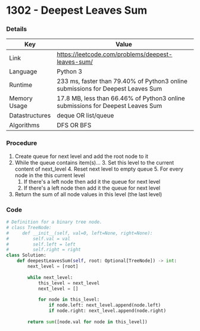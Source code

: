 # 1302 - Deepest Leaves Sum

### Details

| Key | Value |
| --- | ----- |
| Link | https://leetcode.com/problems/deepest-leaves-sum/
| Language | Python 3
| Runtime | 233 ms, faster than 79.40% of Python3 online submissions for Deepest Leaves Sum
| Memory Usage | 17.8 MB, less than 66.46% of Python3 online submissions for Deepest Leaves Sum
| Datastructures | deque OR list/queue
| Algorithms | DFS OR BFS

### Procedure

1. Create queue for next level and add the root node to it
2. While the queue contains item(s)...
   3. Set this level to the current content of next_level
   4. Reset next level to empty queue
   5. For every node in the this current level
      1. If there's a left node then add it the queue for next level
      2. If there's a left node then add it the queue for next level
3. Return the sum of all node values in this level (the last level)

### Code

```python
# Definition for a binary tree node.
# class TreeNode:
#     def __init__(self, val=0, left=None, right=None):
#         self.val = val
#         self.left = left
#         self.right = right
class Solution:
    def deepestLeavesSum(self, root: Optional[TreeNode]) -> int:
        next_level = [root]
        
        while next_level:
            this_level = next_level
            next_level = []
            
            for node in this_level:
                if node.left: next_level.append(node.left)
                if node.right: next_level.append(node.right)
        
        return sum([node.val for node in this_level])
```
